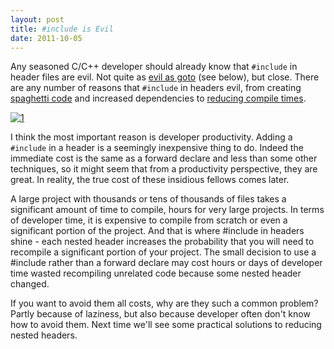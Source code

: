 ```yaml
---
layout: post
title: #include is Evil
date: 2011-10-05
---
```


Any seasoned C/C++ developer should already know that `#include` in header files are evil. Not quite as [evil as goto](http://xkcd.com/292/) (see below), but close. There are any number of reasons that `#include` in headers evil, from creating [spaghetti code](http://en.wikipedia.org/wiki/Spaghetti_code) and increased dependencies to [reducing compile times](http://developers.sun.com/solaris/articles/CC_perf/content.html).

[![1](http://imgs.xkcd.com/comics/goto.png)](http://xkcd.com/292/)

I think the most important reason is developer productivity. Adding a `#include` in a header is a seemingly inexpensive thing to do. Indeed the immediate cost is the same as a forward declare and less than some other techniques, so it might seem that from a productivity perspective, they are great. In reality, the true cost of these insidious fellows comes later.

A large project with thousands or tens of thousands of files takes a significant amount of time to compile, hours for very large projects. In terms of developer time, it is expensive to compile from scratch or even a significant portion of the project. And that is where #include in headers shine - each nested header increases the probability that you will need to recompile a significant portion of your project. The small decision to use a #include rather than a forward declare may cost hours or days of developer time wasted recompiling unrelated code because some nested header changed.

If you want to avoid them all costs, why are they such a common problem? Partly because of laziness, but also because developer often don't know how to avoid them. Next time we'll see some practical solutions to reducing nested headers.